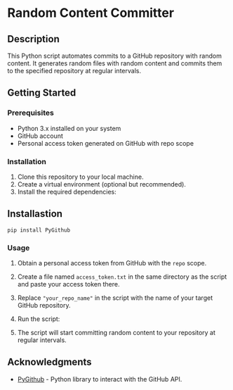 # Random Content Committer

## Description
This Python script automates commits to a GitHub repository with random content. It generates random files with random content and commits them to the specified repository at regular intervals.

## Getting Started
### Prerequisites
- Python 3.x installed on your system
- GitHub account
- Personal access token generated on GitHub with repo scope

### Installation
1. Clone this repository to your local machine.
2. Create a virtual environment (optional but recommended).
3. Install the required dependencies:
## Installastion

```
pip install PyGithub
```
### Usage
1. Obtain a personal access token from GitHub with the `repo` scope.
2. Create a file named `access_token.txt` in the same directory as the script and paste your access token there.
3. Replace `"your_repo_name"` in the script with the name of your target GitHub repository.
4. Run the script:

5. The script will start committing random content to your repository at regular intervals.

## Acknowledgments
- [PyGithub](https://github.com/PyGithub/PyGithub) - Python library to interact with the GitHub API.
